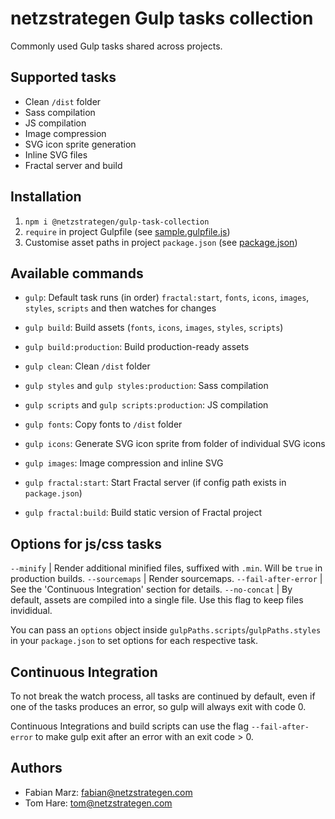 # netzstrategen Gulp tasks collection

Commonly used Gulp tasks shared across projects.

## Supported tasks

- Clean `/dist` folder
- Sass compilation
- JS compilation
- Image compression
- SVG icon sprite generation
- Inline SVG files
- Fractal server and build

## Installation

1. `npm i @netzstrategen/gulp-task-collection`
2. `require` in project Gulpfile (see [sample.gulpfile.js](https://github.com/netzstrategen/gulp-task-collection/blob/master/sample.gulpfile.js))
3. Customise asset paths in project `package.json` (see [package.json](https://github.com/netzstrategen/gulp-task-collection/blob/master/package.json))

## Available commands

- `gulp`: Default task runs (in order) `fractal:start`, `fonts`, `icons`, `images`, `styles`, `scripts` and then watches for changes
- `gulp build`: Build assets (`fonts`, `icons`, `images`, `styles`, `scripts`)
- `gulp build:production`: Build production-ready assets

- `gulp clean`: Clean `/dist` folder
- `gulp styles` and `gulp styles:production`: Sass compilation
- `gulp scripts` and `gulp scripts:production`: JS compilation
- `gulp fonts`: Copy fonts to `/dist` folder
- `gulp icons`: Generate SVG icon sprite from folder of individual SVG icons
- `gulp images`: Image compression and inline SVG
- `gulp fractal:start`: Start Fractal server (if config path exists in `package.json`)
- `gulp fractal:build`: Build static version of Fractal project

## Options for js/css tasks

`--minify` | Render additional minified files, suffixed with `.min`. Will be `true` in production builds.
`--sourcemaps` | Render sourcemaps.
`--fail-after-error` | See the 'Continuous Integration' section for details.
`--no-concat` | By default, assets are compiled into a single file. Use this flag to keep files invididual.

You can pass an `options` object inside `gulpPaths.scripts`/`gulpPaths.styles` in your `package.json` to set options for each respective task.

## Continuous Integration

To not break the watch process, all tasks are continued by default, even if one of the tasks produces an error, so gulp will always exit with code 0.

Continuous Integrations and build scripts can use the flag `--fail-after-error` to make gulp exit after an error with an exit code > 0.

## Authors

- Fabian Marz: [fabian@netzstrategen.com](fabian@netzstrategen.com)
- Tom Hare: [tom@netzstrategen.com](tom@netzstrategen.com)
